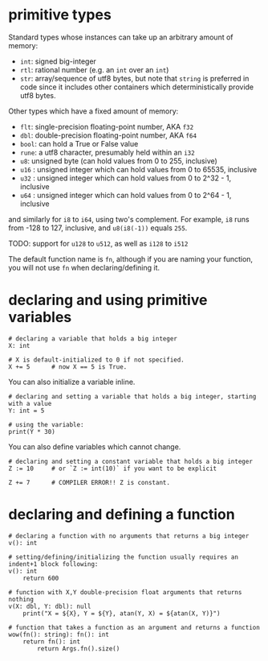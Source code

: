 # primitive types

Standard types whose instances can take up an arbitrary amount of memory:

* `int`: signed big-integer
* `rtl`: rational number (e.g. an `int` over an `int`)
* `str`: array/sequence of utf8 bytes, but note that `string` is preferred in code
    since it includes other containers which deterministically provide utf8 bytes.

Other types which have a fixed amount of memory:

* `flt`: single-precision floating-point number, AKA `f32`
* `dbl`: double-precision floating-point number, AKA `f64`
* `bool`: can hold a True or False value
* `rune`: a utf8 character, presumably held within an `i32`
* `u8`: unsigned byte (can hold values from 0 to 255, inclusive)
* `u16` : unsigned integer which can hold values from 0 to 65535, inclusive
* `u32` : unsigned integer which can hold values from 0 to 2^32 - 1, inclusive
* `u64` : unsigned integer which can hold values from 0 to 2^64 - 1, inclusive

and similarly for `i8` to `i64`, using two's complement.  For example,
`i8` runs from -128 to 127, inclusive, and `u8(i8(-1))` equals `255`.

TODO: support for `u128` to `u512`, as well as `i128` to `i512`

The default function name is `fn`, although if you are naming your function, you
will not use `fn` when declaring/defining it.

# declaring and using primitive variables

```
# declaring a variable that holds a big integer
X: int

# X is default-initialized to 0 if not specified.
X += 5      # now X == 5 is True.
```

You can also initialize a variable inline.

```
# declaring and setting a variable that holds a big integer, starting with a value
Y: int = 5

# using the variable:
print(Y * 30)
```

You can also define variables which cannot change.

```
# declaring and setting a constant variable that holds a big integer
Z := 10     # or `Z := int(10)` if you want to be explicit

Z += 7      # COMPILER ERROR!! Z is constant.
```

# declaring and defining a function

```
# declaring a function with no arguments that returns a big integer
v(): int

# setting/defining/initializing the function usually requires an indent+1 block following:
v(): int
    return 600

# function with X,Y double-precision float arguments that returns nothing
v(X: dbl, Y: dbl): null
    print("X = ${X}, Y = ${Y}, atan(Y, X) = ${atan(X, Y)}")

# function that takes a function as an argument and returns a function
wow(fn(): string): fn(): int
    return fn(): int
        return Args.fn().size()
```
